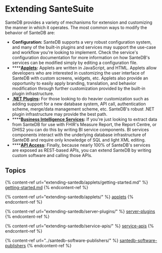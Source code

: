 # Extending SanteSuite

SanteDB provides a variety of mechanisms for extension and customizing the manner in which it operates. The most common ways to modify the behavior of SanteDB are:

* **Configuration:** SanteDB supports a very robust configuration system, and many of the built-in plugins and services may support the use-case and workflow you're looking to implement. Check the service's configuration documentation for more information on how SanteDB's services can be modified simply by editing a configuration file.
* ****[**Applets**](extending-santedb/applets/)**:** Applets are written in JavaScript, and HTML. Applets allow developers who are interested in customizing the user interface of SanteDB with custom screens, widgets, etc. Applets also provide an opportunity to easily apply branding, translation, and behavior modification through further customization provided by the built-in plugin infrastructure.
* [.**NET Plugins**](extending-santedb/server-plugins/)**:** For those looking to do heavier customization such as adding support for a new database system, API call, authentication scheme, merge/data management scheme, etc. SanteDB's robust .NET plugin infrastructure may provide the best path.&#x20;
* ****[**Business Intelligence Services**](extending-santedb/applets/business-intelligence-bi-assets/)**:** If you're just looking to extract data from SanteDB for use with FHIR's Measure Report, the Report Centre, or DHIS2 you can do this by writing BI service components. BI services components interact with the underlying database infrastructure of SanteDB and require only knowledge of SQL and light XML editing.
* ****[**API Access**](extending-santedb/service-apis/)**:** Finally, because nearly 100% of SanteDB's services are exposed as REST-based APIs, you can extend SanteDB by writing custom software and calling those APIs.&#x20;

## Topics

{% content-ref url="extending-santedb/applets/getting-started.md" %}
[getting-started.md](extending-santedb/applets/getting-started.md)
{% endcontent-ref %}

{% content-ref url="extending-santedb/applets/" %}
[applets](extending-santedb/applets/)
{% endcontent-ref %}

{% content-ref url="extending-santedb/server-plugins/" %}
[server-plugins](extending-santedb/server-plugins/)
{% endcontent-ref %}

{% content-ref url="extending-santedb/service-apis/" %}
[service-apis](extending-santedb/service-apis/)
{% endcontent-ref %}

{% content-ref url="../santedb-software-publishers/" %}
[santedb-software-publishers](../santedb-software-publishers/)
{% endcontent-ref %}
